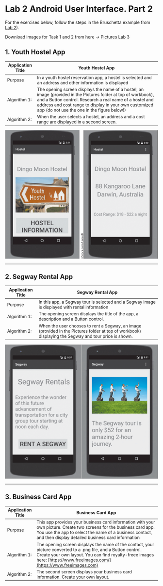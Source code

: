 # Lab 2 Android User Interface. Part 2

For the exercises below, follow the steps in the Bruschetta example from [Lab 2](../Lab_2/Lab_2.md)).

Download images for Task 1 and 2 from here -> [Pictures Lab 3](./Pictures_Lab_3.zip)

## 1. Youth Hostel App

|Application Title|Youth Hostel App|
|---|---|
|Purpose|In a youth hostel reservation app, a hostel is selected and an address and other information is displayed|
|Algorithm 1:|The opening screen displays the name of a hostel, an image (provided in the Pictures folder at top of workbook), and a Button control. Research a real name of a hostel and address and cost range to display in your own customized app (do not use the one in the figure below!)
|Algorithm 2:|When the user selects a hostel, an address and a cost range are displayed in a second screen.|

<div align=center>

![h:500](figures/hostelAPp.png)

</div>

---------

## 2. Segway Rental App

|Application Title|Segway Rental App|
|---|---|
|Purpose|In this app, a Segway tour is selected and a Segway image is displayed with rental information|
|Algorithm 1:|The opening screen displays the title of the app, a description and a Button control.|
|Algorithm 2:|When the user chooses to rent a Segway, an image (provided in the Pictures folder at top of workbook) displaying the Segway and tour price is shown.|


<div align=center>

![](./figures/segway.png)
</div>

-----

## 3. Business Card App

|Application Title|Business Card App|
|---|---|
|Purpose|This app provides your business card information with your own picture. Create two screens for the business card app.  You use the app to select the name of a business contact, and then display detailed business card information|
|Algorithm 1:|The opening screen displays the name of the contact, your picture converted to a .png file, and a Button control. Create your own layout. You can find royalty-freee images here: [https://www.freeimages.com/](https://www.freeimages.com)|
|Algorithm 2:|The second screen displays your business card information.  Create your own layout.|